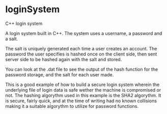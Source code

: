 # loginSystem
C++ login system

A login system built in C++. The system uses a username, a password and a salt. 

The salt is uniquely generated each time a user creates an account.
The password the user specifies is hashed once on the client side, then sent server side to be hashed again with the salt and stored.

You can look at the .dat file to see the output of the hash function for the password storage, and the salt for each user made.

This is a good example of how to build a secure login system wherein the underlying file of login data is safe wether the machine is
compromised or not. The hashing algorythm used in this example is the SHA2 algorythm. It is secure, fairly quick, and at the time of writing had no
known collisions making it a suitable algorythm to utilize for password functions.
